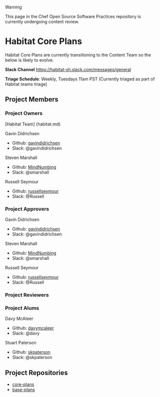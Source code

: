 > [!WARNING]
> This page in the Chef Open Source Software Practices repository is currently undergoing content review.

# Habitat Core Plans

Habitat Core Plans are currently transitioning to the Content Team so the below is likely to evolve.

**Slack Channel** <https://habitat-sh.slack.com/messages/general>

**Triage Schedule**: Weekly, Tuesdays 11am PST (Currently triaged as part of Habitat teams triage)

## Project Members

### Project Owners

[Habitat Team] (habitat.md)

Gavin Didrichsen

- Github: [gavindidrichsen](https://github.com/gavindidrichsen)
- Slack: @gavindidrichsen

Steven Marshall

- Github: [MindNumbing](https://github.com/MindNumbing)
- Slack: @smarshall

Russell Seymour

- Github: [russellseymour](https://github.com/russellseymour)
- Slack: @Russell

### Project Approvers

Gavin Didrichsen

- Github: [gavindidrichsen](https://github.com/gavindidrichsen)
- Slack: @gavindidrichsen

Steven Marshall

- Github: [MindNumbing](https://github.com/MindNumbing)
- Slack: @smarshall

Russell Seymour

- Github: [russellseymour](https://github.com/russellseymour)
- Slack: @Russell

### Project Reviewers

### Project Alums

Davy McAleer

- Github: [davymcaleer](https://github.com/davymcaleer)
- Slack: @davy

Stuart Paterson

- Github: [skpaterson](https://github.com/skpaterson)
- Slack: @skpaterson

## Project Repositories

- [core-plans](https://github.com/habitat-sh/core-plans)
- [base-plans](https://github.com/chef-base-plans)

